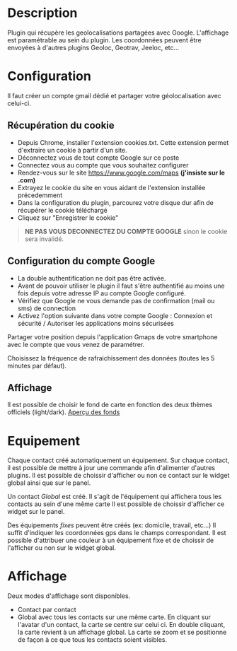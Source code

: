 # Description 

Plugin qui récupère les geolocalisations partagées avec Google.
L'affichage est paramétrable au sein du plugin.
Les coordonnées peuvent être envoyées à d'autres plugins Geoloc, Geotrav, Jeeloc, etc...

# Configuration

Il faut créer un compte gmail dédié et partager votre géolocalisation avec celui-ci. 

## Récupération du cookie

* Depuis Chrome, installer l'extension cookies.txt. Cette extension permet d'extraire un cookie à partir d'un site.
* Déconnectez vous de tout compte Google sur ce poste
* Connectez vous au compte que vous souhaitez configurer
* Rendez-vous sur le site https://www.google.com/maps **(j'insiste sur le .com)**
* Extrayez le cookie du site en vous aidant de l'extension installée précedemment
* Dans la configuration du plugin, parcourez votre disque dur afin de récupérer le cookie téléchargé
* Cliquez sur "Enregistrer le cookie"
> **NE PAS VOUS DECONNECTEZ DU COMPTE GOOGLE** sinon le cookie sera invalidé.


## Configuration du compte Google
* La double authentification ne doit pas être activée.
* Avant de pouvoir utiliser le plugin il faut s'être authentifié au moins une fois depuis votre adresse IP au compte Google configuré.
* Vérifiez que Google ne vous demande pas de confirmation (mail ou sms) de connection
* Activez l'option suivante dans votre compte Google : Connexion et sécurité / Autoriser les applications moins sécurisées


Partager votre position depuis l'application Gmaps de votre smartphone avec le compte que vous venez de paramétrer.

Choisissez la fréquence de rafraichissement des données (toutes les 5 minutes par défaut). 

## Affichage
Il est possible de choisir le fond de carte en fonction des deux thèmes officiels (light/dark).
[Aperçu des fonds](https://leaflet-extras.github.io/leaflet-providers/preview/)

# Equipement

Chaque contact créé automatiquement un équipement.
Sur chaque contact, il est possible de mettre à jour une commande afin d'alimenter d'autres plugins.
Il est possible de choissir d'afficher ou non ce contact sur le widget global ainsi que sur le panel.

Un contact *Global* est créé. Il s'agit de l'équipement qui affichera tous les contacts au sein d'une même carte
Il est possible de choissir d'afficher ce widget sur le panel.

Des équipements *fixes* peuvent être créés (ex: domicile, travail, etc...)
Il suffit d'indiquer les coordonnées gps dans le champs correspondant.
Il est possible d'attribuer une couleur à un équipement fixe et de choissir de l'afficher ou non sur le widget global.

# Affichage

Deux modes d'affichage sont disponibles.
- Contact par contact
- Global avec tous les contacts sur une même carte.
En cliquant sur l'avatar d'un contact, la carte se centre sur celui ci.
En double cliquant, la carte revient à un affichage global.
La carte se zoom et se positionne de façon à ce que tous les contacts soient visibles.


